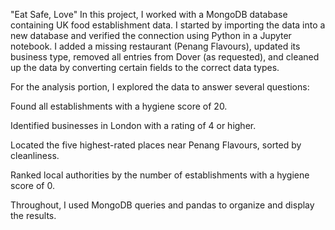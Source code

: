 "Eat Safe, Love"
In this project, I worked with a MongoDB database containing UK food establishment data. I started by importing the data into a new database and verified the connection using Python in a Jupyter notebook. I added a missing restaurant (Penang Flavours), updated its business type, removed all entries from Dover (as requested), and cleaned up the data by converting certain fields to the correct data types.

For the analysis portion, I explored the data to answer several questions:

Found all establishments with a hygiene score of 20.

Identified businesses in London with a rating of 4 or higher.

Located the five highest-rated places near Penang Flavours, sorted by cleanliness.

Ranked local authorities by the number of establishments with a hygiene score of 0.

Throughout, I used MongoDB queries and pandas to organize and display the results.
